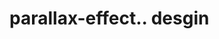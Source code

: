 # parallax-effect.. desgin                                                                                                                                                                                     
